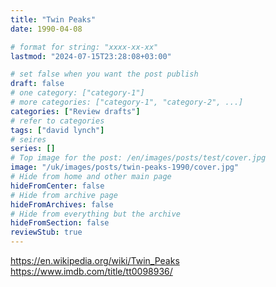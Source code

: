```yaml
---
title: "Twin Peaks"
date: 1990-04-08

# format for string: "xxxx-xx-xx"
lastmod: "2024-07-15T23:28:08+03:00"

# set false when you want the post publish
draft: false
# one category: ["category-1"]
# more categories: ["category-1", "category-2", ...]
categories: ["Review drafts"]
# refer to categories
tags: ["david lynch"]
# seires
series: []
# Top image for the post: /en/images/posts/test/cover.jpg
image: "/uk/images/posts/twin-peaks-1990/cover.jpg"
# Hide from home and other main page
hideFromCenter: false
# Hide from archive page
hideFromArchives: false
# Hide from everything but the archive
hideFromSection: false
reviewStub: true
---
```

https://en.wikipedia.org/wiki/Twin_Peaks
https://www.imdb.com/title/tt0098936/
<!--more-->
